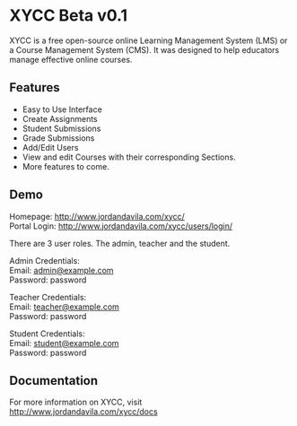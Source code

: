 # XYCC Beta v0.1
XYCC is a free open-source online Learning Management System (LMS) or a Course Management System (CMS). It was designed to help educators manage effective online courses. 

## Features
- Easy to Use Interface
- Create Assignments
- Student Submissions
- Grade Submissions
- Add/Edit Users
- View and edit Courses with their corresponding Sections.
- More features to come.

## Demo
Homepage: http://www.jordandavila.com/xycc/  
Portal Login: http://www.jordandavila.com/xycc/users/login/  

There are 3 user roles. The admin, teacher and the student.

Admin Credentials:  
Email: admin@example.com  
Password: password  

Teacher Credentials:  
Email: teacher@example.com  
Password: password  

Student Credentials:  
Email: student@example.com  
Password: password  

## Documentation
For more information on XYCC, visit http://www.jordandavila.com/xycc/docs


